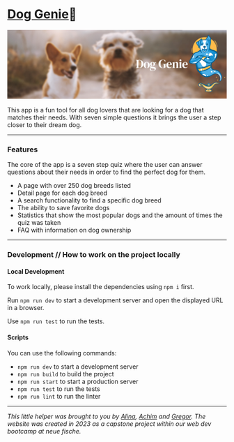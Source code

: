 # [Dog Genie](https://dog-genie.com/)🐾

![Heroimage](/public/heroimage-readme.jpg "Dog Genie")

This app is a fun tool for all dog lovers that are looking for a dog that matches their needs. With seven simple questions it brings the user a step closer to their dream dog.

---

### Features

The core of the app is a seven step quiz where the user can answer questions about their needs in order to find the perfect dog for them.

- A page with over 250 dog breeds listed
- Detail page for each dog breed
- A search functionality to find a specific dog breed
- The ability to save favorite dogs
- Statistics that show the most popular dogs and the amount of times the quiz was taken
- FAQ with information on dog ownership

---

### Development // How to work on the project locally

#### Local Development

To work locally, please install the dependencies using `npm i` first.

Run `npm run dev` to start a development server and open the displayed URL in a browser.

Use `npm run test` to run the tests.

#### Scripts

You can use the following commands:

- `npm run dev` to start a development server
- `npm run build` to build the project
- `npm run start` to start a production server
- `npm run test` to run the tests
- `npm run lint` to run the linter

---

_This little helper was brought to you by [Alina](https://github.com/alinarub/), [Achim](https://github.com/achimbartscht/) and [Gregor](https://github.com/gregorsart/). The website was created in 2023 as a capstone project within our web dev bootcamp at neue fische._
